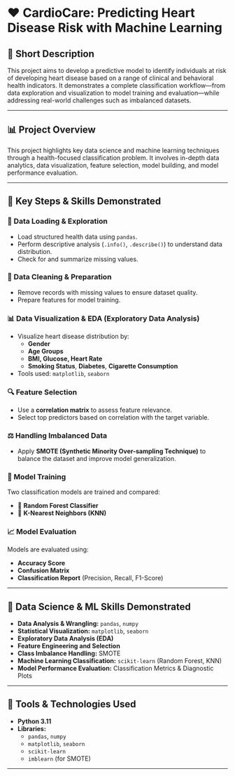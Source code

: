 # ❤️ CardioCare: Predicting Heart Disease Risk with Machine Learning

## 📌 Short Description  
This project aims to develop a predictive model to identify individuals at risk of developing heart disease based on a range of clinical and behavioral health indicators. It demonstrates a complete classification workflow—from data exploration and visualization to model training and evaluation—while addressing real-world challenges such as imbalanced datasets.

---

## 📊 Project Overview  

This project highlights key data science and machine learning techniques through a health-focused classification problem. It involves in-depth data analytics, data visualization, feature selection, model building, and model performance evaluation.

---

## 🚀 Key Steps & Skills Demonstrated

### 📂 Data Loading & Exploration
- Load structured health data using `pandas`.
- Perform descriptive analysis (`.info()`, `.describe()`) to understand data distribution.
- Check for and summarize missing values.

### 🧹 Data Cleaning & Preparation
- Remove records with missing values to ensure dataset quality.
- Prepare features for model training.

### 📊 Data Visualization & EDA (Exploratory Data Analysis)
- Visualize heart disease distribution by:
  - **Gender**
  - **Age Groups**
  - **BMI, Glucose, Heart Rate**
  - **Smoking Status**, **Diabetes**, **Cigarette Consumption**
- Tools used: `matplotlib`, `seaborn`

### 🔍 Feature Selection
- Use a **correlation matrix** to assess feature relevance.
- Select top predictors based on correlation with the target variable.

### ⚖️ Handling Imbalanced Data
- Apply **SMOTE (Synthetic Minority Over-sampling Technique)** to balance the dataset and improve model generalization.

### 🧠 Model Training
Two classification models are trained and compared:
- 🌲 **Random Forest Classifier**
- 📍 **K-Nearest Neighbors (KNN)**

### 📈 Model Evaluation
Models are evaluated using:
- **Accuracy Score**
- **Confusion Matrix**
- **Classification Report** (Precision, Recall, F1-Score)

---

## 📌 Data Science & ML Skills Demonstrated

- **Data Analysis & Wrangling:** `pandas`, `numpy`
- **Statistical Visualization:** `matplotlib`, `seaborn`
- **Exploratory Data Analysis (EDA)**
- **Feature Engineering and Selection**
- **Class Imbalance Handling:** SMOTE
- **Machine Learning Classification:** `scikit-learn` (Random Forest, KNN)
- **Model Performance Evaluation:** Classification Metrics & Diagnostic Plots

---

## 🧰 Tools & Technologies Used

- **Python 3.11**
- **Libraries:**
  - `pandas`, `numpy`
  - `matplotlib`, `seaborn`
  - `scikit-learn`
  - `imblearn` (for SMOTE)

---
